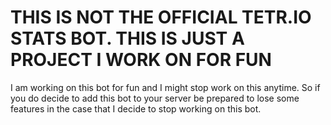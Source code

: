 # THIS IS NOT THE OFFICIAL TETR.IO STATS BOT. THIS IS JUST A PROJECT I WORK ON FOR FUN

I am working on this bot for fun and I might stop work on this anytime. So if you do decide to add this bot to your server be prepared to lose some features in the case that I decide to stop working on this bot.